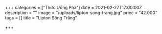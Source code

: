 +++
categories = ["Thức Uống Pha"]
date = 2021-02-27T17:00:00Z
description = ""
image = "/uploads/lipton-song-trang.jpg"
price = "42.000"
tags = []
title = "Lipton Sông Trăng"

+++
